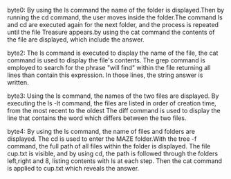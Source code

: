 byte0: By using the ls command the name of the folder is displayed.Then by running the cd command, the user moves inside the folder.The command ls and cd are executed again for the next
folder, and the process is repeated until the file Treasure appears.by using the cat command the contents of the file are displayed, which include the answer.

byte2: The ls command is executed to display the name of the file, the cat command is used to display the file's contents. The grep command is employed to search for the phrase
"will find" within the file returning all lines than contain this expression. In those lines, the string answer is written.

byte3: Using the ls command, the names of the two files are displayed. By executing the ls -lt command, the files are listed in order of creation time, from the most recent to the oldest
The diff command is used to display the line that contains the word which differs between the two files.

byte4: By using the ls command, the name of files and folders are displayed. The cd is used to enter the MAZE folder.With the tree -f command, the full path of all files within the
folder is displayed. The file cup.txt is visible, and by using cd, the path is followed through the folders left,right and 8, listing contents with ls at each step. Then the cat command
is applied to cup.txt which reveals the answer.
